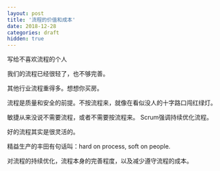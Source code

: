 ```yaml
---
layout: post
title: '流程的价值和成本'
date: 2018-12-28
categories: draft
hidden: true
---
```


写给不喜欢流程的个人

我们的流程已经很轻了，也不够完善。

其他行业流程重得多。想想你买房。

流程是质量和安全的前提。不按流程来，就像在看似没人的十字路口闯红绿灯。

敏捷从来没说不需要流程，或者不需要按流程来。
Scrum强调持续优化流程。

好的流程其实是很灵活的。

精益生产的丰田有句话叫：hard on process, soft on people. 

对流程的持续优化，流程本身的完善程度，以及减少遵守流程的成本。
